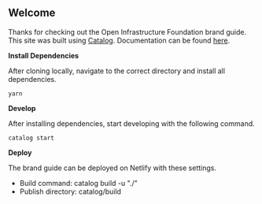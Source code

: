 ## **Welcome** 

Thanks for checking out the Open Infrastructure Foundation brand guide. This site was built using [Catalog](https://docs.catalog.style/). Documentation can be found [here](https://docs.catalog.style/).

**Install Dependencies**

After cloning locally, navigate to the correct directory and install all dependencies.

```
yarn
```

**Develop**

After installing dependencies, start developing with the following command.

```
catalog start
```

**Deploy**

The brand guide can be deployed on Netlify with these settings. 

- Build command: catalog build -u "./"
- Publish directory: catalog/build

